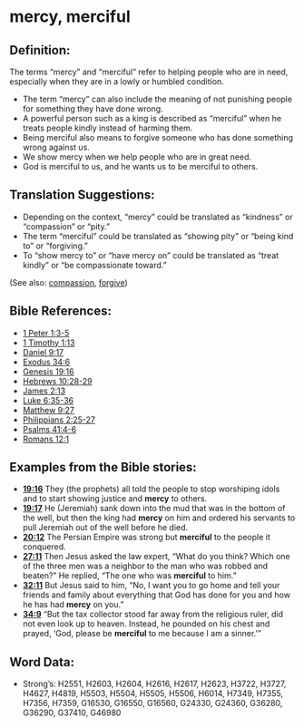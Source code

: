 # mercy, merciful

## Definition:

The terms “mercy” and “merciful” refer to helping people who are in need, especially when they are in a lowly or humbled condition.

* The term “mercy” can also include the meaning of not punishing people for something they have done wrong.
* A powerful person such as a king is described as “merciful” when he treats people kindly instead of harming them.
* Being merciful also means to forgive someone who has done something wrong against us.
* We show mercy when we help people who are in great need.
* God is merciful to us, and he wants us to be merciful to others.

## Translation Suggestions:

* Depending on the context, “mercy” could be translated as “kindness” or “compassion” or “pity.”
* The term “merciful” could be translated as “showing pity” or “being kind to” or “forgiving.”
* To “show mercy to” or “have mercy on” could be translated as “treat kindly” or “be compassionate toward.”

(See also: [compassion](../kt/compassion.md), [forgive](../kt/forgive.md))

## Bible References:

* [1 Peter 1:3-5](rc://en/tn/help/1pe/01/03)
* [1 Timothy 1:13](rc://en/tn/help/1ti/01/13)
* [Daniel 9:17](rc://en/tn/help/dan/09/17)
* [Exodus 34:6](rc://en/tn/help/exo/34/06)
* [Genesis 19:16](rc://en/tn/help/gen/19/16)
* [Hebrews 10:28-29](rc://en/tn/help/heb/10/28)
* [James 2:13](rc://en/tn/help/jas/02/13)
* [Luke 6:35-36](rc://en/tn/help/luk/06/35)
* [Matthew 9:27](rc://en/tn/help/mat/09/27)
* [Philippians 2:25-27](rc://en/tn/help/php/02/25)
* [Psalms 41:4-6](rc://en/tn/help/psa/041/004)
* [Romans 12:1](rc://en/tn/help/rom/12/01)

## Examples from the Bible stories:

* __[19:16](rc://en/tn/help/obs/19/16)__ They (the prophets) all told the people to stop worshiping idols and to start showing justice and __mercy__ to others.
* __[19:17](rc://en/tn/help/obs/19/17)__ He (Jeremiah) sank down into the mud that was in the bottom of the well, but then the king had __mercy__ on him and ordered his servants to pull Jeremiah out of the well before he died.
* __[20:12](rc://en/tn/help/obs/20/12)__ The Persian Empire was strong but __merciful__ to the people it conquered.
* __[27:11](rc://en/tn/help/obs/27/11)__ Then Jesus asked the law expert, “What do you think? Which one of the three men was a neighbor to the man who was robbed and beaten?” He replied, “The one who was __merciful__ to him.”
* __[32:11](rc://en/tn/help/obs/32/11)__ But Jesus said to him, “No, I want you to go home and tell your friends and family about everything that God has done for you and how he has had __mercy__ on you.”
* __[34:9](rc://en/tn/help/obs/34/09)__ “But the tax collector stood far away from the religious ruler, did not even look up to heaven. Instead, he pounded on his chest and prayed, ‘God, please be __merciful__ to me because I am a sinner.’”

## Word Data:

* Strong’s: H2551, H2603, H2604, H2616, H2617, H2623, H3722, H3727, H4627, H4819, H5503, H5504, H5505, H5506, H6014, H7349, H7355, H7356, H7359, G16530, G16550, G16560, G24330, G24360, G36280, G36290, G37410, G46980
